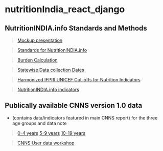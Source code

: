 # nutritionIndia_react_django


## NutritionINDIA.info Standards and Methods
> [Mockup presentation](https://drive.google.com/file/d/1b5FpCotZIF8ZH-_XkyTEY9jQPn74dygl/view?usp=sharing)

> [Standards for NutritionINDIA.info](https://drive.google.com/file/d/1EDn-bqO2_WnAF3evOuZi34hY5ERmMHvA/view?usp=sharing)

> [Burden Calculation](https://drive.google.com/file/d/1paZtY_dsQgVceV7ueteGfZDOf6juCHgs/view?usp=sharing)

> [Statewise Data collection Dates](https://drive.google.com/file/d/1XsIq_BvZfhXGWDLvTpW_1PetzSaOGAOO/view?usp=sharing)

> [Harmonized IFPRI UNICEF Cut-offs for Nutrition Indicators](https://drive.google.com/file/d/1Z1ZtUtbAqEuhuVjtA-5vw1RfCm7SAOO8/view?usp=sharing)

> [NutritionINDIA.info indicators](https://drive.google.com/file/d/1BRUFOA1yq0z2JDodM03ZXlKWtubbZZf2/view?usp=sharing)


## Publically available CNNS version 1.0 data 
* (contains data/indicators featured in main CNNS report) for the three age groups and data note

> [0-4 years](https://drive.google.com/drive/folders/1ervTNFsMT_d2edpvCMRW7nvP_k11gH64?usp=sharing)
> [5-9 years](https://drive.google.com/drive/folders/1xj-AdStNvnmtRNAAXpY_mPW9eD_YORZL?usp=sharing)
> [10-19 years](https://drive.google.com/drive/folders/1fckua9KwMe0R7AA4YrCbnrGKeGApxaKM?usp=sharing)

> [CNNS User data workshop](https://nutritionindia.info/rep_wp/cnns-data-users-workshop/)
